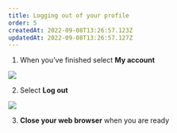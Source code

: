 ```yaml
---
title: Logging out of your profile
order: 5
createdAt: 2022-09-08T13:26:57.123Z
updatedAt: 2022-09-08T13:26:57.127Z
---
```

1. When you’ve finished select **My account​**

![](/img/em-1-24-Logging-out.jpg)

2. Select **Log out​**

![](/img/em-1-25-Logging-out.jpg)

3. **Close your web browser** when you are ready​